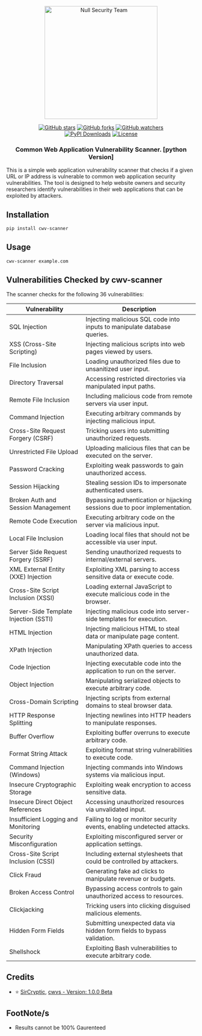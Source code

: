 <p align="center">
    <img width="300" src="https://user-images.githubusercontent.com/48811414/225269122-4978b2e1-aa8c-4658-8050-bba073d3148d.gif" alt="Null Security Team">
</p>

<div align="center">
    <a href="https://github.com/sircryptic/cwv-scanner/stargazers"><img 
    src="https://img.shields.io/github/stars/sircryptic/cwv-scanner.svg" alt="GitHub stars"></a>
    <a href="https://github.com/sircryptic/cwv-scanner/network"><img src="https://img.shields.io/github/forks/sircryptic/cwv-scanner.svg" alt="GitHub forks"></a>
    <a href="https://github.com/sircryptic/cwv-scanner/watchers"><img src="https://img.shields.io/github/watchers/sircryptic/cwv-scanner.svg?style=social" alt="GitHub watchers"></a>
    <br>
        <a href="https://github.com/SirCryptic/cwv-scanner/blob/main/LICENSE"><img src="https://static.pepy.tech/badge/cwv-scanner" alt="PyPI Downloads"></a>
    <a href="https://pepy.tech/projects/cwv-scanner"><img src="https://img.shields.io/badge/license-MIT-green.svg" alt="License"></a>
</div>
<h3 align="center">Common Web Application Vulnerability Scanner. [python Version]</h3>

This is a simple web application vulnerability scanner that checks if a given URL or IP address is vulnerable to common web application security vulnerabilities. The tool is designed to help website owners and security researchers identify vulnerabilities in their web applications that can be exploited by attackers.

## Installation
```bash
pip install cwv-scanner
```

## Usage
```bash
cwv-scanner example.com
```

## Vulnerabilities Checked by cwv-scanner

The scanner checks for the following 36 vulnerabilities:

| Vulnerability                              | Description                                                                 |
|--------------------------------------------|-----------------------------------------------------------------------------|
| SQL Injection                              | Injecting malicious SQL code into inputs to manipulate database queries.     |
| XSS (Cross-Site Scripting)                 | Injecting malicious scripts into web pages viewed by users.                 |
| File Inclusion                             | Loading unauthorized files due to unsanitized user input.                   |
| Directory Traversal                        | Accessing restricted directories via manipulated input paths.               |
| Remote File Inclusion                      | Including malicious code from remote servers via user input.                |
| Command Injection                          | Executing arbitrary commands by injecting malicious input.                  |
| Cross-Site Request Forgery (CSRF)          | Tricking users into submitting unauthorized requests.                      |
| Unrestricted File Upload                   | Uploading malicious files that can be executed on the server.               |
| Password Cracking                          | Exploiting weak passwords to gain unauthorized access.                     |
| Session Hijacking                          | Stealing session IDs to impersonate authenticated users.                    |
| Broken Auth and Session Management         | Bypassing authentication or hijacking sessions due to poor implementation.  |
| Remote Code Execution                      | Executing arbitrary code on the server via malicious input.                |
| Local File Inclusion                       | Loading local files that should not be accessible via user input.          |
| Server Side Request Forgery (SSRF)         | Sending unauthorized requests to internal/external servers.                 |
| XML External Entity (XXE) Injection        | Exploiting XML parsing to access sensitive data or execute code.            |
| Cross-Site Script Inclusion (XSSI)         | Loading external JavaScript to execute malicious code in the browser.       |
| Server-Side Template Injection (SSTI)      | Injecting malicious code into server-side templates for execution.          |
| HTML Injection                             | Injecting malicious HTML to steal data or manipulate page content.          |
| XPath Injection                            | Manipulating XPath queries to access unauthorized data.                     |
| Code Injection                             | Injecting executable code into the application to run on the server.       |
| Object Injection                           | Manipulating serialized objects to execute arbitrary code.                  |
| Cross-Domain Scripting                     | Injecting scripts from external domains to steal browser data.              |
| HTTP Response Splitting                    | Injecting newlines into HTTP headers to manipulate responses.               |
| Buffer Overflow                            | Exploiting buffer overruns to execute arbitrary code.                      |
| Format String Attack                       | Exploiting format string vulnerabilities to execute code.                   |
| Command Injection (Windows)                | Injecting commands into Windows systems via malicious input.                |
| Insecure Cryptographic Storage             | Exploiting weak encryption to access sensitive data.                       |
| Insecure Direct Object References          | Accessing unauthorized resources via unvalidated input.                     |
| Insufficient Logging and Monitoring        | Failing to log or monitor security events, enabling undetected attacks.     |
| Security Misconfiguration                  | Exploiting misconfigured server or application settings.                   |
| Cross-Site Script Inclusion (CSSI)         | Including external stylesheets that could be controlled by attackers.       |
| Click Fraud                                | Generating fake ad clicks to manipulate revenue or budgets.                |
| Broken Access Control                      | Bypassing access controls to gain unauthorized access to resources.         |
| Clickjacking                               | Tricking users into clicking disguised malicious elements.                 |
| Hidden Form Fields                         | Submitting unexpected data via hidden form fields to bypass validation.     |
| Shellshock                                 | Exploiting Bash vulnerabilities to execute arbitrary code.                  |

<h2> Credits </h2>

- ⭐ [SirCryptic](https://github.com/sircryptic), [cwvs - Version: 1.0.0 Beta](https://github.com/sircryptic/cwv-scanner)

## FootNote/s
- Results cannot be 100% Gaurenteed
